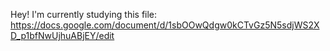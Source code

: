 Hey! I'm currently studying this file:
https://docs.google.com/document/d/1sbOOwQdgw0kCTvGz5N5sdjWS2XD_p1bfNwUjhuABjEY/edit
